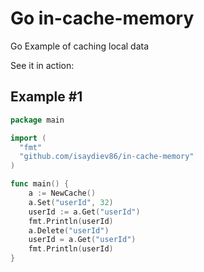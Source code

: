 Go in-cache-memory
================================

Go Example of caching local data

See it in action:

## Example #1

```go
package main

import (
  "fmt"
  "github.com/isaydiev86/in-cache-memory"
)

func main() {
	a := NewCache()
	a.Set("userId", 32)
	userId := a.Get("userId")
	fmt.Println(userId)
	a.Delete("userId")
	userId = a.Get("userId")
	fmt.Println(userId)
}
